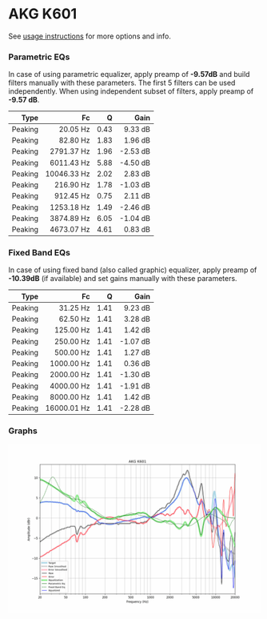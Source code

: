 # AKG K601
See [usage instructions](https://github.com/jaakkopasanen/AutoEq#usage) for more options and info.

### Parametric EQs
In case of using parametric equalizer, apply preamp of **-9.57dB** and build filters manually
with these parameters. The first 5 filters can be used independently.
When using independent subset of filters, apply preamp of **-9.57 dB**.

| Type    | Fc          |    Q | Gain     |
|--------:|------------:|-----:|---------:|
| Peaking | 20.05 Hz    | 0.43 | 9.33 dB  |
| Peaking | 82.80 Hz    | 1.83 | 1.96 dB  |
| Peaking | 2791.37 Hz  | 1.96 | -2.53 dB |
| Peaking | 6011.43 Hz  | 5.88 | -4.50 dB |
| Peaking | 10046.33 Hz | 2.02 | 2.83 dB  |
| Peaking | 216.90 Hz   | 1.78 | -1.03 dB |
| Peaking | 912.45 Hz   | 0.75 | 2.11 dB  |
| Peaking | 1253.18 Hz  | 1.49 | -2.46 dB |
| Peaking | 3874.89 Hz  | 6.05 | -1.04 dB |
| Peaking | 4673.07 Hz  | 4.61 | 0.83 dB  |

### Fixed Band EQs
In case of using fixed band (also called graphic) equalizer, apply preamp of **-10.39dB**
(if available) and set gains manually with these parameters.

| Type    | Fc          |    Q | Gain     |
|--------:|------------:|-----:|---------:|
| Peaking | 31.25 Hz    | 1.41 | 9.23 dB  |
| Peaking | 62.50 Hz    | 1.41 | 3.28 dB  |
| Peaking | 125.00 Hz   | 1.41 | 1.42 dB  |
| Peaking | 250.00 Hz   | 1.41 | -1.07 dB |
| Peaking | 500.00 Hz   | 1.41 | 1.27 dB  |
| Peaking | 1000.00 Hz  | 1.41 | 0.36 dB  |
| Peaking | 2000.00 Hz  | 1.41 | -1.30 dB |
| Peaking | 4000.00 Hz  | 1.41 | -1.91 dB |
| Peaking | 8000.00 Hz  | 1.41 | 1.42 dB  |
| Peaking | 16000.01 Hz | 1.41 | -2.28 dB |

### Graphs
![](./AKG%20K601.png)